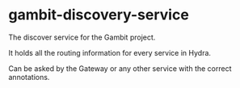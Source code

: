 # gambit-discovery-service


The discover service for the Gambit project.  

It holds all the routing information for every service in Hydra.  

Can be asked by the Gateway or any other service with the correct annotations.  
